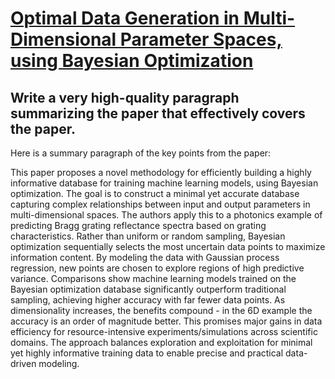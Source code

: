 # [Optimal Data Generation in Multi-Dimensional Parameter Spaces, using   Bayesian Optimization](https://arxiv.org/abs/2312.02012)

## Write a very high-quality paragraph summarizing the paper that effectively covers the paper.

 Here is a summary paragraph of the key points from the paper:

This paper proposes a novel methodology for efficiently building a highly informative database for training machine learning models, using Bayesian optimization. The goal is to construct a minimal yet accurate database capturing complex relationships between input and output parameters in multi-dimensional spaces. The authors apply this to a photonics example of predicting Bragg grating reflectance spectra based on grating characteristics. Rather than uniform or random sampling, Bayesian optimization sequentially selects the most uncertain data points to maximize information content. By modeling the data with Gaussian process regression, new points are chosen to explore regions of high predictive variance. Comparisons show machine learning models trained on the Bayesian optimization database significantly outperform traditional sampling, achieving higher accuracy with far fewer data points. As dimensionality increases, the benefits compound - in the 6D example the accuracy is an order of magnitude better. This promises major gains in data efficiency for resource-intensive experiments/simulations across scientific domains. The approach balances exploration and exploitation for minimal yet highly informative training data to enable precise and practical data-driven modeling.
